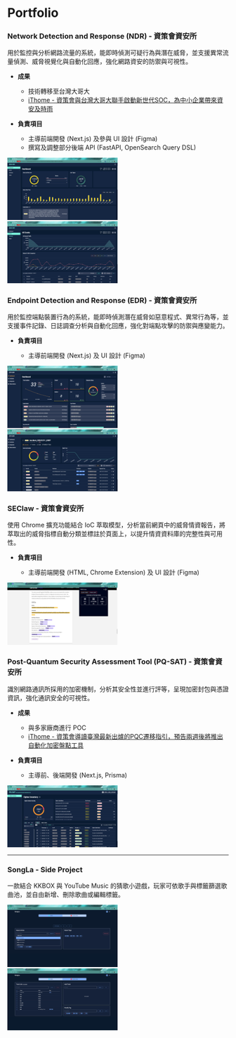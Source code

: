 # Portfolio

### Network Detection and Response (NDR) - 資策會資安所

用於監控與分析網路流量的系統，能即時偵測可疑行為與潛在威脅，並支援異常流量偵測、威脅視覺化與自動化回應，強化網路資安的防禦與可視性。

- **成果**
  - 技術轉移至台灣大哥大
  - [iThome - 資策會與台灣大哥大聯手啟動新世代SOC，為中小企業帶來資安及時雨](https://ithome.com.tw/pr/166374)

- **負責項目**
  - 主導前端開發 (Next.js) 及參與 UI 設計 (Figma)
  - 撰寫及調整部分後端 API (FastAPI, OpenSearch Query DSL)

<img src="images/ndr-1.png" alt="ndr-1" style="width: 49.8%" />
<img src="images/ndr-2.png" alt="ndr-2" style="width: 49.8%" />

### Endpoint Detection and Response (EDR) - 資策會資安所

用於監控端點裝置行為的系統，能即時偵測潛在威脅如惡意程式、異常行為等，並支援事件記錄、日誌調查分析與自動化回應，強化對端點攻擊的防禦與應變能力。

- **負責項目**

  - 主導前端開發 (Next.js) 及 UI 設計 (Figma)

<img src="images/edr-1.png" alt="edr-1" style="width: 49.8%" />
<img src="images/edr-2.png" alt="edr-2" style="width: 49.8%" />

### SEClaw - 資策會資安所

使用 Chrome 擴充功能結合 IoC 萃取模型，分析當前網頁中的威脅情資報告，將萃取出的威脅指標自動分類並標註於頁面上，以提升情資資料庫的完整性與可用性。

- **負責項目**

  - 主導前端開發 (HTML, Chrome Extension) 及 UI 設計 (Figma)

<img src="images/seclaw.png" alt="seclaw" style="width: 49.8%" />

### Post-Quantum Security Assessment Tool (PQ-SAT) - 資策會資安所

識別網路通訊所採用的加密機制，分析其安全性並進行評等，呈現加密封包與憑證資訊，強化通訊安全的可視性。

- **成果**
  - 與多家廠商進行 POC
  - [iThome - 資策會導讀臺灣最新出爐的PQC遷移指引，預告兩週後將推出自動化加密盤點工具](https://www.ithome.com.tw/news/168489)

- **負責項目**
  - 主導前、後端開發 (Next.js, Prisma)

<img src="images/pq-sat.png" alt="pq-sat" style="width: 49.8%" />

---

### SongLa - Side Project

一款結合 KKBOX 與 YouTube Music 的猜歌小遊戲，玩家可依歌手與標籤篩選歌曲池，並自由新增、刪除歌曲或編輯標籤。

<img src="images/song-la-1.png" alt="song-la-1" style="width: 49.8%" />
<img src="images/song-la-2.png" alt="song-la-2" style="width: 49.8%" />

